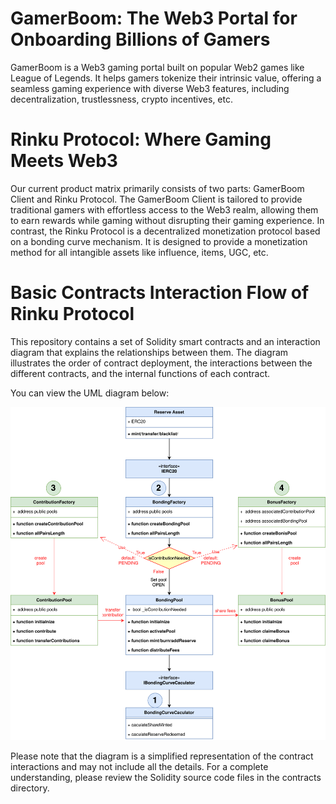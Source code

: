 # GamerBoom: The Web3 Portal for Onboarding Billions of Gamers
GamerBoom is a Web3 gaming portal built on popular Web2 games like League of Legends. It helps gamers tokenize their intrinsic value, offering a seamless gaming experience with diverse Web3 features, including decentralization, trustlessness, crypto incentives, etc.

# Rinku Protocol: Where Gaming Meets Web3
Our current product matrix primarily consists of two parts: GamerBoom Client and Rinku Protocol. The GamerBoom Client is tailored to provide traditional gamers with effortless access to the Web3 realm, allowing them to earn rewards while gaming without disrupting their gaming experience. In contrast, the Rinku Protocol is a decentralized monetization protocol based on a bonding curve mechanism. It is designed to provide a monetization method for all intangible assets like influence, items, UGC, etc.

# Basic Contracts Interaction Flow of Rinku Protocol
This repository contains a set of Solidity smart contracts and an interaction diagram that explains the relationships between them. The diagram illustrates the order of contract deployment, the interactions between the different contracts, and the internal functions of each contract.

You can view the UML diagram below:

![Contract Interaction Flow](./ContractsInteractionFlow.drawio.svg)

Please note that the diagram is a simplified representation of the contract interactions and may not include all the details. For a complete understanding, please review the Solidity source code files in the contracts directory.

